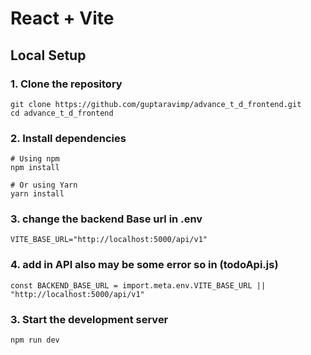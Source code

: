 # React + Vite

## Local Setup
### 1. Clone the repository
```
git clone https://github.com/guptaravimp/advance_t_d_frontend.git
cd advance_t_d_frontend

```
### 2. Install dependencies
```
# Using npm
npm install

# Or using Yarn
yarn install

```
### 3. change the backend Base url in .env 
```
VITE_BASE_URL="http://localhost:5000/api/v1"
```

### 4. add in API also may be some error so in (todoApi.js)

```
const BACKEND_BASE_URL = import.meta.env.VITE_BASE_URL || "http://localhost:5000/api/v1"

```

### 3. Start the development server
```
npm run dev
```
